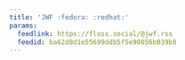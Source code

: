 ```yaml
---
title: 'JWF :fedora: :redhat:'
params:
  feedlink: https://floss.social/@jwf.rss
  feedid: ba62d8d1e55699ddb5f5e90056b039b8
---
```

